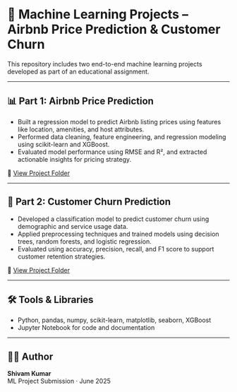 # 🧠 Machine Learning Projects – Airbnb Price Prediction & Customer Churn

This repository includes two end-to-end machine learning projects developed as part of an educational assignment.

---

## 📊 Part 1: Airbnb Price Prediction

- Built a regression model to predict Airbnb listing prices using features like location, amenities, and host attributes.
- Performed data cleaning, feature engineering, and regression modeling using scikit-learn and XGBoost.
- Evaluated model performance using RMSE and R², and extracted actionable insights for pricing strategy.

📁 [View Project Folder](./Part-1-Airbnb-Price-Prediction)

---

## 🔁 Part 2: Customer Churn Prediction

- Developed a classification model to predict customer churn using demographic and service usage data.
- Applied preprocessing techniques and trained models using decision trees, random forests, and logistic regression.
- Evaluated using accuracy, precision, recall, and F1 score to support customer retention strategies.

📁 [View Project Folder](./Part-2-Customer-Churn-Prediction)

---

## 🛠️ Tools & Libraries

- Python, pandas, numpy, scikit-learn, matplotlib, seaborn, XGBoost
- Jupyter Notebook for code and documentation

---

## 👨‍💻 Author

**Shivam Kumar**  
ML Project Submission · June 2025
